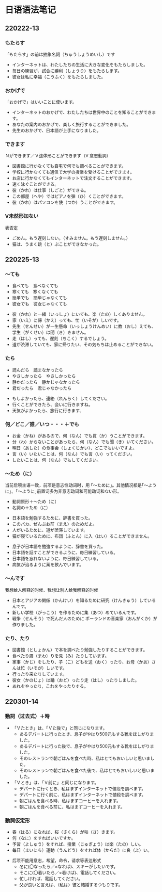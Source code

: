 # 日语语法笔记

## 220222-13

### もたらす

「もたらす」の前は抽象名詞（ちゅうしょうめいし）です

- インターネットは、わたしたちの生活に大きな変化をもたらしました。
- 毎日の練習が、試合に勝利（しょうり）をもたらします。
- 彼女は私に幸福（こうふく）をもたらしました。

### おかげで

「おかげで」はいいことに使います。

- インターネットのおかげで、わたしたちは世界中のことを知ることができます。
- あなたの案内のおかげで、楽しく旅行することができました。
- 先生のおかげで、日本語が上手になりました。

### できます

Ｎができます／Ｖ连体形ことができます（V 意志動詞）

- 図書館に行かなくても自宅で何でも調べることができます。
- 学校に行かなくても通信で大学の授業を受けることができます。
- お店に行かなくてもインターネットで注文することができます。
- 速く泳ぐことができる。
- 彼（かれ）は仕事（しごと）ができる。
- この部屋（へや）ではピアノを弾（ひ）くことができます。
- 彼（かれ）はパソコンを使（つか）うことができます。

### V未然形加ない

表否定

- ごめん。もう遅刻しない。（すみません。もう遅刻しません。）
- 猫は、うまく跳（と）ぶことができなかった。

## 220225-13

### ～ても

- 食べても　食べなくても
- 寒くても　寒くなくても
- 簡単でも　簡単じゃなくても
- 彼女でも　彼女じゃなくても

* 彼（かれ）と一緒（いっしょ）にいても、楽（たの）しくありません。
* 家（いえ）に帰（かえ）っても、忙（いそが）しいです。
* 先生（せんせい）が一生懸命（いっしょうけんめい）に教（おし）えても、学生（がくせい）は聞（き）きません。
* 走（はし）っても、遅刻（ちこく）するでしょう。
* 道が渋滞していても、家に帰りたい、その気もちは止めることができない。

### たら

- 読んだら　読まなかったら
- やさしかったら　やさしかったら
- 静かだったら　静かじゃなかったら
- 君だったら　君じゃなかったら

* もしよかったら、連絡（れんらく）してください。
* 行くことができたら、会いに行きますね。
* 天気がよかったら、旅行に行きます、

### 何／どこ／誰／いつ・・・＋でも

* お金（かね）があるので、何（なん）でも買（か）うことができます。
* 分（わ）からないことがあったら、何（なん）でも聞（き）いてください。
* 明日（あした）の食事会（しょくじかい）、どこでもいいですよ。
* 言（い）いたいことは、何（なん）でも言（い）ってください。
* したいことは、何（なん）でもしてください。

### ～ため（に）

当前后项主语一致，前项是意志性动词时，用 ｢～ために｣。其他情况都是｢～ように｣。｢～ように｣前置词多为非意志动词和可能动词和ない形。

* 動詞原形＋～ため（に）
* 名詞の＋ため（に）

- 日本語を勉強するために、辞書を買った。
- このバカ、ぜんぶお前（まえ）のためだよ。
- 人がいるために、道が渋滞しています。
- 猫が寝ているために、布団（ふとん）に入（はい）ることができません。

* 息子が日本語を勉強するように、辞書を買った。
* 日本語を話すことができるように、毎日練習している。
* 日本語を忘れないように、毎日練習している。
* 病気が治るように薬を飲んでいます。

### ～んです

我想给人解释的时候、我想让别人给我解释的时候

* 日本とアジアの関係（かんけい）を知るために研究（けんきゅう）しているんです。
* 新しい学校（がっこう）を作るために集（あつ）めているんです。
* 戦争（せんそう）で死んだ人のために ポーランドの音楽家（おんがくか）が作りました。

### たり、たり 

* 図書館（としょかん）で本を調べたり勉強したりすることができます。
* 食べたり周（まわ）りを見（み）たりしています。 
* 家事（かじ）をしたり、子（こ）どもを送（おく）ったり、お母（かあ）さんは忙（いそが）しいです。
* 行ったり来たりしています。
* 彼女（かのじょ）は踊（おど）ったり走（はし）ったりしました。
* あれをやったり，これをやったりする。

## 220301-14

### 動詞（过去式）＋時

- 「Ｖたとき」は、「Ｖた後で」と同じになります。
    - あるデパートに行ったとき、息子がやはり500元もする靴をほしがりました。
    - あるデパートに行った後で、息子がやはり500元もする靴をほしがりました。
    - そのレストランで朝ごはんを食べた時、私はとてもおいしいと思いました。
    - そのレストランで朝ごはんを食べた後で、私はとてもおいしいと思いました。
- 「Ｖとき」は、「Ｖ前に」と同じになります。
    - デパートに行くとき、私はまずインターネットで値段を調べます。
    - デパートに行く前に、私はまずインターネットで値段を調べます。
    - 朝ごはんを食べる時、私はまずコーヒーを入れます。
    - 朝ごはんを食べる前に、私はまずコーヒーを入れます。

### 動詞仮定形

- 春（はる）になれば、桜（さくら）が咲（さ）きます。
- 何（なに）をすればいいですか。
- 予習（よしゅう）をすれば、授業（じゅぎょう）は楽（たの）しい。
- 毎日（まいにち）運動（うんどう）をすれば体（からだ）に良（よ）い。

* 后项不能用意志，希望，命令，请求等表达形式
    * 冬に(〇なったら／×なれば)、スキーがしたいです。
    * そこに(〇着いたら／×着けば)、電話してください。
    * 忙しければ、電話してください。
    * 父が良いと言えば、（私は）彼と結婚するつもりです。
